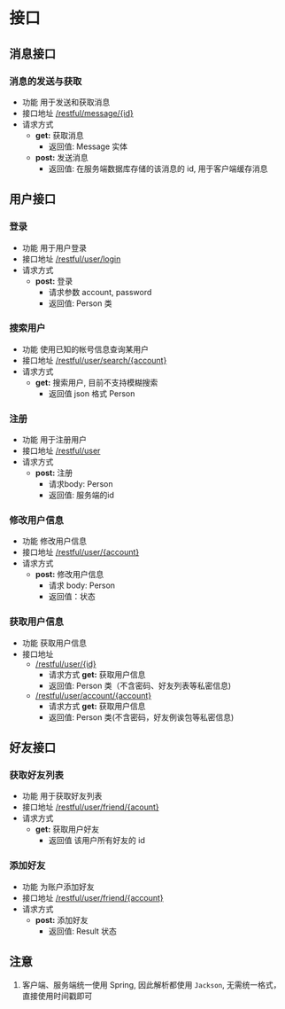 # 接口


## 消息接口

### 消息的发送与获取

+ 功能
  用于发送和获取消息
+ 接口地址
  [/restful/message/{id}](http://localhost:8080/restful/message/)
+ 请求方式
  - **get:** 获取消息
    + 返回值: Message 实体
  - **post:** 发送消息
    + 返回值: 在服务端数据库存储的该消息的 id, 用于客户端缓存消息

## 用户接口

### 登录

+ 功能
  用于用户登录
+ 接口地址
  [/restful/user/login](/restful/user/login)
+ 请求方式
    - **post:** 登录
        + 请求参数 account, password
        + 返回值: Person 类

### 搜索用户

+ 功能
  使用已知的帐号信息查询某用户
+ 接口地址
  [/restful/user/search/{account}](/restful/user/search)
+ 请求方式
    - **get:** 搜索用户, 目前不支持模糊搜索
        + 返回值 json 格式 Person

### 注册

+ 功能
  用于注册用户
+ 接口地址
  [/restful/user](/restful/user)
+ 请求方式
    - **post:** 注册
        + 请求body: Person
        + 返回值: 服务端的id

### 修改用户信息

+ 功能
  修改用户信息
+ 接口地址
  [/restful/user/{account}](/restful/user/{account})
+ 请求方式
    - **post:** 修改用户信息
        + 请求 body: Person
        + 返回值：状态

### 获取用户信息

+ 功能
  获取用户信息
+ 接口地址
  - [/restful/user/{id}](/restful/user/{id})
    + 请求方式 **get:** 获取用户信息
    + 返回值: Person 类（不含密码、好友列表等私密信息)
  - [/restful/user/account/{account}](/restful/user/account/{account})
    + 请求方式 **get:** 获取用户信息
    + 返回值: Person 类(不含密码，好友例诶包等私密信息)

## 好友接口

### 获取好友列表

+ 功能
  用于获取好友列表
+ 接口地址
  [/restful/user/friend/{acount}](/restful/user/friend)
+ 请求方式
    - **get:** 获取用户好友
        + 返回值 该用户所有好友的 id

### 添加好友

+ 功能 
   为账户添加好友
+ 接口地址
  [/restful/user/friend/{account}](/restful/user/friend/{account})
+ 请求方式
    - **post:** 添加好友
        + 返回值: Result 状态

## 注意
1. 客户端、服务端统一使用 Spring, 因此解析都使用 `Jackson`, 无需统一格式，直接使用时间戳即可

